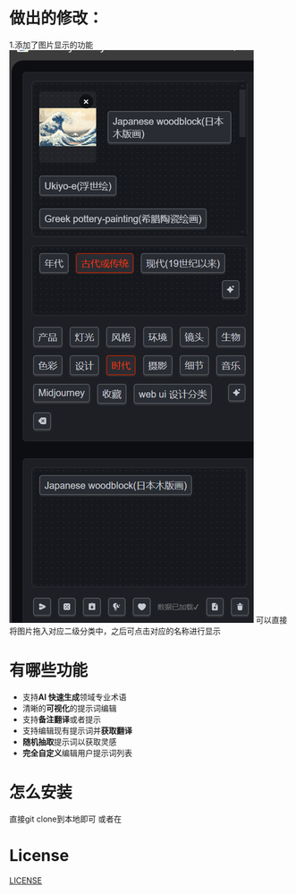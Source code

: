 
# 做出的修改：
 1.添加了图片显示的功能
 ![alt text](image-1.png)
 可以直接将图片拖入对应二级分类中，之后可点击对应的名称进行显示

# 有哪些功能

- 支持**AI 快速生成**领域专业术语
- 清晰的**可视化**的提示词编辑
- 支持**备注翻译**或者提示
- 支持编辑现有提示词并**获取翻译**
- **随机抽取**提示词以获取灵感
- **完全自定义**编辑用户提示词列表

# 怎么安装
直接git clone到本地即可
或者在
# License

[LICENSE](./LICENSE)
